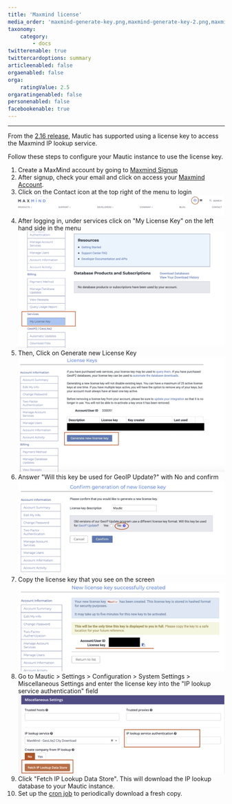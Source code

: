 ```yaml
---
title: 'Maxmind license'
media_order: 'maxmind-generate-key.png,maxmind-generate-key-2.png,maxmind-license-key.png,mautic-maxmind-license-key.png'
taxonomy:
    category:
        - docs
twitterenable: true
twittercardoptions: summary
articleenabled: false
orgaenabled: false
orga:
    ratingValue: 2.5
orgaratingenabled: false
personenabled: false
facebookenable: true
---
```


---
From the [2.16 release][216-release], Mautic has supported using a license key to access the Maxmind IP lookup service.

Follow these steps to configure your Mautic instance to use the license key.

1. Create a MaxMind account by going to [Maxmind Signup][maxmind-signup]
1. After signup, check your email and click on access your [Maxmind Account][maxmind-account].
1. Click on the Contact icon at the top right of the menu to login 
![mautic-maxmind-account](mautic-maxmind-account.png "mautic-maxmind-account")
1. After logging in, under services click on "My License Key" on the left hand side in the menu
![maxmind-license-key-2](maxmind-license-key-2.png "maxmind-license-key-2")
3. Then, Click on Generate new License Key
![maxmind-generate-key-2](maxmind-generate-key-2.png "maxmind-generate-key-2")
1. Answer "Will this key be used for GeoIP Update?" with No and confirm
![maxmind-confirm-key](maxmind-confirm-key.png "maxmind-confirm-key")
1. Copy the license key that you see on the screen
![maxmind-license-key](maxmind-license-key.png "maxmind-license-key")
1. Go to Mautic > Settings > Configuration > System Settings > Miscellaneous Settings and enter the license key into the "IP lookup service authentication" field
![mautic-maxmind-license-key](mautic-maxmind-license-key.png "mautic-maxmind-license-key")
1. Click "Fetch IP Lookup Data Store". This will download the IP lookup database to your Mautic instance.
1. Set up the [cron job][cron-jobs] to periodically download a fresh copy.

[216-release]: <https://github.com/mautic/mautic/releases/tag/2.16.0>
[maxmind-account]: <https://www.maxmind.com/en/accounts/>
[maxmind-signup]: <https://www.maxmind.com/en/geolite2/signup>
[cron-jobs]: </setup/cron-jobs#update-maxmind-geolite2-ip-database>
